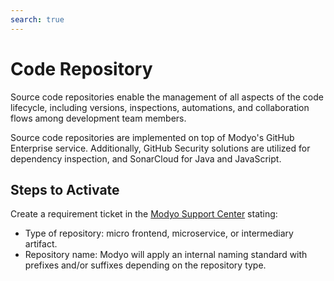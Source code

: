 ```yaml
---
search: true
---
```


# Code Repository

Source code repositories enable the management of all aspects of the code lifecycle, including versions, inspections, automations, and collaboration flows among development team members.

Source code repositories are implemented on top of Modyo's GitHub Enterprise service. Additionally, GitHub Security solutions are utilized for dependency inspection, and SonarCloud for Java and JavaScript.


## Steps to Activate
Create a requirement ticket in the [Modyo Support Center](https://support.modyo.com) stating:
- Type of repository: micro frontend, microservice, or intermediary artifact.
- Repository name: Modyo will apply an internal naming standard with prefixes and/or suffixes depending on the repository type.